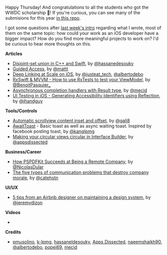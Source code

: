 Happy Thursday! And congratulations to all the students who got the WWDC scholarship 🎉! If you're curious, you can see many of the submisions for this year [in this repo](https://github.com/wwdc/2019).

I got some questions after [last week's intro](https://ios-goodies.com/post/184110268001/week-277) regarding what I wrote, most of them on the same topic: how could your work as an iOS developer have a bigger impact? How do you find more meaningful projects to work on? I'd be curious to hear more thoughts on this.

**Articles**

* [Disjoint-set union in C++ and Swift](https://medium.com/flawless-app-stories/disjoint-set-union-data-structure-in-c-and-swift-a52703b01fcb), by [@hassanedesouky](https://twitter.com/hassanedesouky)
* [Guided Access](https://nshipster.com/guided-access/), by [@mattt](https://twitter.com/mattt)
* [Deep Linking at Scale on iOS](https://medium.com/just-eat-tech/deep-linking-at-scale-on-ios-1dd8789c389f), by [@justeat_tech](https://twitter.com/justeat_tech), [@albertodebo](https://twitter.com/albertodebo)
* [RxSwift & MVVM - How to use RxTests to test your ViewModel](https://benoitpasquier.com/how-to-use-rxtests-to-test-mvvm/), by [@BenoitPasquier_](https://twitter.com/benoitpasquier_)
* [Asynchronous completion handlers with Result type](https://mecid.github.io/2019/04/17/asynchronous-completion-handlers-with-result-type/), by [@mecid](https://twitter.com/mecid)
* [UI Testing in iOS - Generating Accessibility Identifiers using Reflection](https://code.egym.de/ui-testing-in-ios-generating-accessibility-identifiers-using-reflection-6568dff3dbf4), by [@jhandguy](https://twitter.com/jhandguy)

**Tools/Controls**

* [Automatic scrollview content inset and offset](https://github.com/gali8/KeyboardProtocol), by [@gali8](https://github.com/gali8)
* [AwaitToast](https://github.com/k-lpmg/AwaitToast) - Basic toast as well as async waiting toast. Inspired by facebook posting toast, by [@kanglpmg](https://twitter.com/kanglpmg)
* [Making your circular views circular in Interface Builder](https://www.appsdissected.com/circular-view-interface-builder-ibdesignable/), by [@appsdissected](https://twitter.com/appsdissected)

**Business/Career**

* [How PSPDFKit Succeeds at Being a Remote Company](https://pspdfkit.com/blog/2019/how-pspdfkit-succeeds-at-being-a-remote-company/), by [@NicolasDular](https://twitter.com/NicolasDular)
* [The five types of communication problems that destroy company morale](https://qz.com/work/1587170/the-five-types-of-communication-problems-that-destroy-company-morale/), by [@catehstn](https://twitter.com/catehstn)

**UI/UX**

* [5 tips from an Airbnb designer on maintaining a design system](https://www.designsystems.com/5-tips-from-an-airbnb-designer-on-maintaining-a-design-system/), by [@jeremydizon](https://twitter.com/@jeremydizon)

**Videos**

*

**Credits**

* [pmusolino](https://github.com/pmusolino), [k-lpmg](https://github.com/k-lpmg), [hassaneldesouky](https://github.com/HassanElDesouky), [Apps Dissected](https://github.com/AppsDissected), [naeemshaikh90](https://github.com/naeemshaikh90), [@albertodebo](https://github.com/albertodebortoli), [popei69](https://github.com/popei69), [mecid](https://github.com/mecid)

